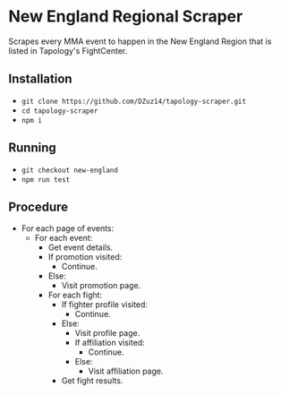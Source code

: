 # New England Regional Scraper

Scrapes every MMA event to happen in the New England Region that is listed in Tapology's FightCenter.

## Installation

- `git clone https://github.com/DZuz14/tapology-scraper.git`
- `cd tapology-scraper`
- `npm i`

## Running

- `git checkout new-england`
- `npm run test`

## Procedure

- For each page of events:
  - For each event:
    - Get event details.
    - If promotion visited:
      - Continue.
    - Else:
      - Visit promotion page.
    - For each fight:
      - If fighter profile visited:
        - Continue.
      - Else:
        - Visit profile page.
        - If affiliation visited:
          - Continue.
        - Else:
          - Visit affiliation page.
      - Get fight results.
